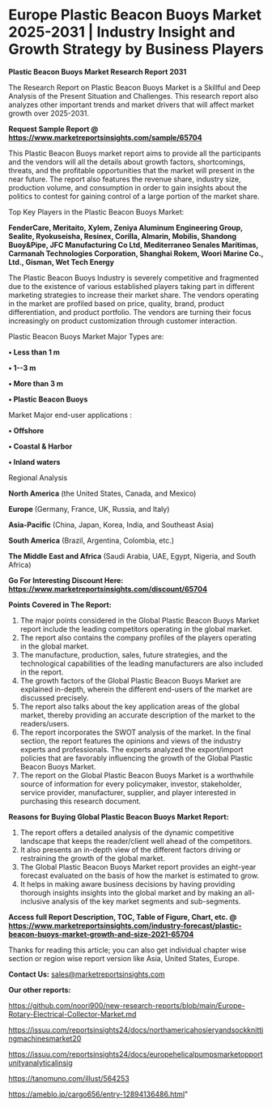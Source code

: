 # Europe Plastic Beacon Buoys Market 2025-2031 | Industry Insight and Growth Strategy by Business Players

<strong>Plastic Beacon Buoys Market Research Report 2031</strong>

The Research Report on Plastic Beacon Buoys Market is a Skillful and Deep Analysis of the Present Situation and Challenges. This research report also analyzes other important trends and market drivers that will affect market growth over 2025-2031.

<strong>Request Sample Report @ <a href=https://www.marketreportsinsights.com/sample/65704>https://www.marketreportsinsights.com/sample/65704</a></strong>

This Plastic Beacon Buoys market report aims to provide all the participants and the vendors will all the details about growth factors, shortcomings, threats, and the profitable opportunities that the market will present in the near future. The report also features the revenue share, industry size, production volume, and consumption in order to gain insights about the politics to contest for gaining control of a large portion of the market share.

Top Key Players in the Plastic Beacon Buoys Market:

<strong>FenderCare, Meritaito, Xylem, Zeniya Aluminum Engineering Group, Sealite, Ryokuseisha, Resinex, Corilla, Almarin, Mobilis, Shandong Buoy&Pipe, JFC Manufacturing Co Ltd, Mediterraneo Senales Maritimas, Carmanah Technologies Corporation, Shanghai Rokem, Woori Marine Co., Ltd., Gisman, Wet Tech Energy</strong>

The Plastic Beacon Buoys Industry is severely competitive and fragmented due to the existence of various established players taking part in different marketing strategies to increase their market share. The vendors operating in the market are profiled based on price, quality, brand, product differentiation, and product portfolio. The vendors are turning their focus increasingly on product customization through customer interaction.

Plastic Beacon Buoys Market Major Types are:

<strong>• Less than 1 m

• 1--3 m

• More than 3 m

• Plastic Beacon Buoys</strong>

Market Major end-user applications :

<strong>• Offshore

• Coastal & Harbor

• Inland waters</strong>

Regional Analysis

</u><strong><b>North America</b></strong> (the United States, Canada, and Mexico)

<strong><b>Europe </b></strong>(Germany, France, UK, Russia, and Italy)

<strong><b>Asia-Pacific</b></strong> (China, Japan, Korea, India, and Southeast Asia)

<strong><b>South America</b></strong> (Brazil, Argentina, Colombia, etc.)

<strong><b>The Middle East and Africa</b></strong> (Saudi Arabia, UAE, Egypt, Nigeria, and South Africa)

<strong>Go For Interesting Discount Here: <a href=https://www.marketreportsinsights.com/discount/65704>https://www.marketreportsinsights.com/discount/65704</a></strong>

<strong>Points Covered in The Report:</strong>
<ol>
  <li>The major points considered in the Global Plastic Beacon Buoys Market report include the leading competitors operating in the global market.</li>
  <li>The report also contains the company profiles of the players operating in the global market.</li>
  <li>The manufacture, production, sales, future strategies, and the technological capabilities of the leading manufacturers are also included in the report.</li>
  <li>The growth factors of the Global Plastic Beacon Buoys Market are explained in-depth, wherein the different end-users of the market are discussed precisely.</li>
  <li>The report also talks about the key application areas of the global market, thereby providing an accurate description of the market to the readers/users.</li>
  <li>The report incorporates the SWOT analysis of the market. In the final section, the report features the opinions and views of the industry experts and professionals. The experts analyzed the export/import policies that are favorably influencing the growth of the Global Plastic Beacon Buoys Market.</li>
  <li>The report on the Global Plastic Beacon Buoys Market is a worthwhile source of information for every policymaker, investor, stakeholder, service provider, manufacturer, supplier, and player interested in purchasing this research document.</li>
</ol>
<strong>Reasons for Buying Global Plastic Beacon Buoys Market Report:</strong>

<ol>
  <li>The report offers a detailed analysis of the dynamic competitive landscape that keeps the reader/client well ahead of the competitors.</li>
  <li>It also presents an in-depth view of the different factors driving or restraining the growth of the global market.</li>
  <li>The Global Plastic Beacon Buoys Market report provides an eight-year forecast evaluated on the basis of how the market is estimated to grow.</li>
  <li>It helps in making aware business decisions by having providing thorough insights insights into the global market and by making an all-inclusive analysis of the key market segments and sub-segments.</li>
</ol>
<strong>Access full Report Description, TOC, Table of Figure, Chart, etc. @ <a href=https://www.marketreportsinsights.com/industry-forecast/plastic-beacon-buoys-market-growth-and-size-2021-65704>https://www.marketreportsinsights.com/industry-forecast/plastic-beacon-buoys-market-growth-and-size-2021-65704</a></strong>


Thanks for reading this article; you can also get individual chapter wise section or region wise report version like Asia, United States, Europe.

<strong>Contact Us:</strong>
sales@marketreportsinsights.com

<strong>Our other reports:</strong>

<a href=https://github.com/noori900/new-research-reports/blob/main/Europe-Rotary-Electrical-Collector-Market.md>https://github.com/noori900/new-research-reports/blob/main/Europe-Rotary-Electrical-Collector-Market.md</a>

<a href=https://issuu.com/reportsinsights24/docs/northamericahosieryandsockknittingmachinesmarket20>https://issuu.com/reportsinsights24/docs/northamericahosieryandsockknittingmachinesmarket20</a>

<a href=https://issuu.com/reportsinsights24/docs/europehelicalpumpsmarketopportunityanalyticalinsig>https://issuu.com/reportsinsights24/docs/europehelicalpumpsmarketopportunityanalyticalinsig</a>

<a href=https://tanomuno.com/illust/564253>https://tanomuno.com/illust/564253</a>

<a href=https://ameblo.jp/cargo656/entry-12894136486.html>https://ameblo.jp/cargo656/entry-12894136486.html</a>"
